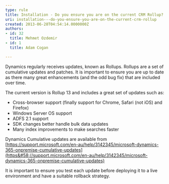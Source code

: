 ```yaml
---
type: rule
title: Installation - Do you ensure you are on the current CRM Rollup?
uri: installation---do-you-ensure-you-are-on-the-current-crm-rollup
created: 2013-06-28T04:54:14.0000000Z
authors:
- id: 32
  title: Mehmet Ozdemir
- id: 1
  title: Adam Cogan

---
```


 Dynamics regularly receives updates, known as Rollups. Rollups are a set of cumulative updates and patches. It is important to ensure you are up to date as there many great enhancements (and the odd bug fix) that are included over time. 
 
The current version is Rollup 13 and includes a great set of updates such as:

- Cross-browser support (finally support for Chrome, Safari (not iOS) and Firefox)
- Windows Server OS support
- ADFS 2.1 support
- SDK changes better handle bulk data updates
- Many index improvements to make searches faster


Dynamics Cumulative updates are available from [https://support.microsoft.com/en-au/help/3142345/microsoft-dynamics-365-onpremise-cumulative-updates](https&#58;//support.microsoft.com/en-au/help/3142345/microsoft-dynamics-365-onpremise-cumulative-updates)

It is important to ensure you test each update before deploying it to a live environment and have a suitable rollback strategy.​

